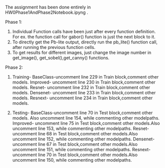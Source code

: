 The assignment has been done entirely in HW0Phase1AndPhase2Notebook.ipyng .

Phase 1:
1. Individual Function calls have been just after every function definition. For ex. the function call for gabor() function is just the next block to it. 
2. To directly get the Pb-lite output, directly run the pb_lite() function call, after running the previous function cells. 
3. To get results for different images, just change the image number in get_image(), get_sobel(),get_canny() functions.


Phase 2:
1. Training-
BaseClass-uncomment line 229 in Train block,comment other models. 
Improved- uncomment line 230 in Train block,comment other models.
Resnet- uncomment line 232 in Train block,comment other models.
Densenet- uncomment line 233 in Train block,comment other models.
Resnext- uncomment line 234 in Train block,comment other models.

2. Testing- 
BaseClass-uncomment line 70 in Test block,comment other models. Also uncomment line 154, while commenting other modelpaths. 
Improved- uncomment line 75 in Test block,comment other models.Also uncomment line 153, while commenting other modelpaths. 
Resnet- uncomment line 68 in Test block,comment other models.Also uncomment line 152, while commenting other modelpaths. 
Densenet- uncomment line 67 in Test block,comment other models.Also uncomment line 151, while commenting other modelpaths. 
Resnext- uncomment line 70 in Test block,comment other models.Also uncomment line 150, while commenting other modelpaths. 
